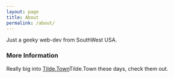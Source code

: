 ```yaml
---
layout: page
title: About
permalink: /about/
---
```


Just a geeky web-dev from SouthWest USA.

### More Information

Really big into [Tilde.Town](http://tilde.town)Tilde.Town these days, check them out.
